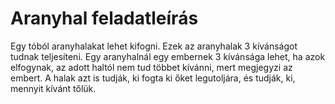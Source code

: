# Aranyhal feladatleírás
Egy tóból aranyhalakat lehet kifogni. Ezek az aranyhalak 3 kívánságot tudnak teljesíteni. Egy aranyhalnál egy embernek 3 kívánsága lehet, ha azok elfogynak, az adott haltól nem tud többet kívánni, mert megjegyzi az embert. A halak azt is tudják, ki fogta ki őket legutoljára, és tudják, ki, mennyit kívánt tőlük.
